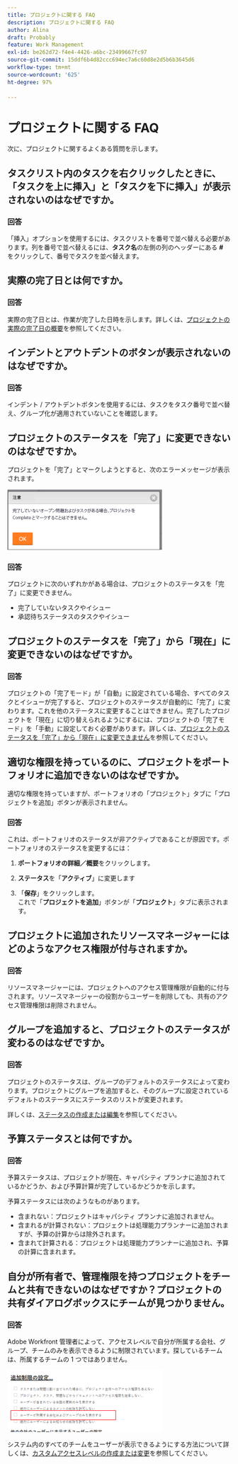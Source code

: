 ```yaml
---
title: プロジェクトに関する FAQ
description: プロジェクトに関する FAQ
author: Alina
draft: Probably
feature: Work Management
exl-id: be262d72-f4e4-4426-a6bc-23499667fc97
source-git-commit: 15ddf6b4d82ccc694ec7a6c60d8e2d5b6b3645d6
workflow-type: tm+mt
source-wordcount: '625'
ht-degree: 97%

---
```


# プロジェクトに関する FAQ

次に、プロジェクトに関するよくある質問を示します。

## タスクリスト内のタスクを右クリックしたときに、「タスクを上に挿入」と「タスクを下に挿入」が表示されないのはなぜですか。

### 回答

「挿入」オプションを使用するには、タスクリストを番号で並べ替える必要があります。列を番号で並べ替えるには、**タスク名**&#x200B;の左側の列のヘッダーにある **#** をクリックして、番号でタスクを並べ替えます。

## 実際の完了日とは何ですか。

### 回答

実際の完了日とは、作業が完了した日時を示します。詳しくは、[プロジェクトの実際の完了日の概要](../../../manage-work/projects/planning-a-project/project-actual-completion-date.md)を参照してください。

## インデントとアウトデントのボタンが表示されないのはなぜですか。

### 回答

インデント / アウトデントボタンを使用するには、タスクをタスク番号で並べ替え、グループ化が適用されていないことを確認します。

## プロジェクトのステータスを「完了」に変更できないのはなぜですか。

プロジェクトを「完了」とマークしようとすると、次のエラーメッセージが表示されます。

![Project_FAQ_Complete_Error_message.png](assets/project-faq-complete-error-message-350x138.png)

### 回答

プロジェクトに次のいずれかがある場合は、プロジェクトのステータスを「完了」に変更できません。

* 完了していないタスクやイシュー
* 承認待ちステータスのタスクやイシュー

## プロジェクトのステータスを「完了」から「現在」に変更できないのはなぜですか。

### 回答

プロジェクトの「完了モード」が「自動」に設定されている場合、すべてのタスクとイシューが完了すると、プロジェクトのステータスが自動的に「完了」に変わります。これを他のステータスに変更することはできません。完了したプロジェクトを「現在」に切り替えられるようにするには、プロジェクトの「完了モード」を「手動」に設定しておく必要があります。詳しくは、[プロジェクトのステータスを「完了」から「現在」に変更できません](../../../manage-work/projects/tips-tricks-and-troubleshooting/project-status-does-not-change-from-complete-to-current.md)を参照してください。

## 適切な権限を持っているのに、プロジェクトをポートフォリオに追加できないのはなぜですか。

適切な権限を持っていますが、ポートフォリオの「プロジェクト」タブに「プロジェクトを追加」ボタンが表示されません。

### 回答

これは、ポートフォリオのステータスが非アクティブであることが原因です。ポートフォリオのステータスを変更するには：

1. **ポートフォリオの詳細／概要**&#x200B;をクリックします。
1. **ステータス**&#x200B;を「**アクティブ**」に変更します

1. 「**保存**」をクリックします。\
   これで「**プロジェクトを追加**」ボタンが「**プロジェクト**」タブに表示されます。

## プロジェクトに追加されたリソースマネージャーにはどのようなアクセス権限が付与されますか。

### 回答

リソースマネージャーには、プロジェクトへのアクセス管理権限が自動的に付与されます。リソースマネージャーの役割からユーザーを削除しても、共有のアクセス管理権限は削除されません。

## グループを追加すると、プロジェクトのステータスが変わるのはなぜですか。

### 回答

プロジェクトのステータスは、グループのデフォルトのステータスによって変わります。プロジェクトにグループを追加すると、そのグループに設定されているデフォルトのステータスにステータスのリストが変更されます。

詳しくは、[ステータスの作成または編集](../../../administration-and-setup/customize-workfront/creating-custom-status-and-priority-labels/create-or-edit-a-status.md)を参照してください。

## 予算ステータスとは何ですか。

### 回答

予算ステータスは、プロジェクトが現在、キャパシティ プランナに追加されているかどうか、および予算計算が完了しているかどうかを示します。

予算ステータスには次のようなものがあります。

* 含まれない：プロジェクトはキャパシティ プランナに追加されません。
* 含まれるが計算されない：プロジェクトは処理能力プランナーに追加されますが、予算の計算からは除外されます。
* 含まれて計算される：プロジェクトは処理能力プランナーに追加され、予算の計算に含まれます。

## 自分が所有者で、管理権限を持つプロジェクトをチームと共有できないのはなぜですか？プロジェクトの共有ダイアログボックスにチームが見つかりません。

### 回答

Adobe Workfront 管理者によって、アクセスレベルで自分が所属する会社、グループ、チームのみを表示できるように制限されています。探しているチームは、所属するチームの 1 つではありません。

![ 所属するチーム、グループ、会社のみを表示 ](assets/view-only-team-groups-companies-they-belong-to-350x141.png)

システム内のすべてのチームをユーザーが表示できるようにする方法について詳しくは、[カスタムアクセスレベルの作成または変更](../../../administration-and-setup/add-users/configure-and-grant-access/create-modify-access-levels.md)を参照してください。
